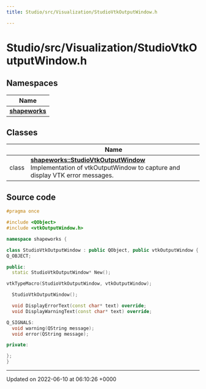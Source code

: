 ```yaml
---
title: Studio/src/Visualization/StudioVtkOutputWindow.h

---
```


# Studio/src/Visualization/StudioVtkOutputWindow.h



## Namespaces

| Name           |
| -------------- |
| **[shapeworks](../Namespaces/namespaceshapeworks.md)**  |

## Classes

|                | Name           |
| -------------- | -------------- |
| class | **[shapeworks::StudioVtkOutputWindow](../Classes/classshapeworks_1_1StudioVtkOutputWindow.md)** <br>Implementation of vtkOutputWindow to capture and display VTK error messages.  |




## Source code

```cpp
#pragma once

#include <QObject>
#include <vtkOutputWindow.h>

namespace shapeworks {

class StudioVtkOutputWindow : public QObject, public vtkOutputWindow {
Q_OBJECT;

public:
  static StudioVtkOutputWindow* New();

vtkTypeMacro(StudioVtkOutputWindow, vtkOutputWindow);

  StudioVtkOutputWindow();

  void DisplayErrorText(const char* text) override;
  void DisplayWarningText(const char* text) override;

Q_SIGNALS:
  void warning(QString message);
  void error(QString message);

private:

};
}
```


-------------------------------

Updated on 2022-06-10 at 06:10:26 +0000
